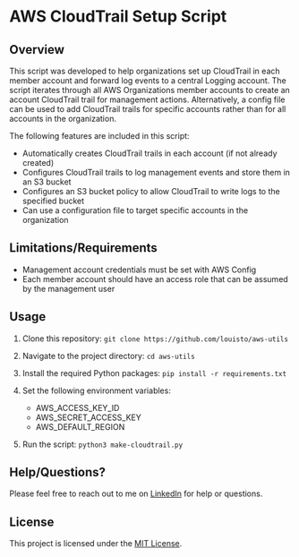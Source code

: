 # AWS CloudTrail Setup Script

## Overview

This script was developed to help organizations set up CloudTrail in each member account and forward log events to a central Logging account. The script iterates through all AWS Organizations member accounts to create an account CloudTrail trail for management actions. Alternatively, a config file can be used to add CloudTrail trails for specific accounts rather than for all accounts in the organization.

The following features are included in this script:

* Automatically creates CloudTrail trails in each account (if not already created)
* Configures CloudTrail trails to log management events and store them in an S3 bucket
* Configures an S3 bucket policy to allow CloudTrail to write logs to the specified bucket
* Can use a configuration file to target specific accounts in the organization

## Limitations/Requirements

* Management account credentials must be set with AWS Config
* Each member account should have an access role that can be assumed by the management user

## Usage

1. Clone this repository: `git clone https://github.com/louisto/aws-utils`
2. Navigate to the project directory: `cd aws-utils`
3. Install the required Python packages: `pip install -r requirements.txt`
4. Set the following environment variables:

    * AWS_ACCESS_KEY_ID
    * AWS_SECRET_ACCESS_KEY
    * AWS_DEFAULT_REGION

5. Run the script: `python3 make-cloudtrail.py`

## Help/Questions?

Please feel free to reach out to me on [LinkedIn](https://www.linkedin.com/in/louisto/) for help or questions.

## License

This project is licensed under the [MIT License](https://github.com/<your_username>/<your_repository>/blob/main/LICENSE).
